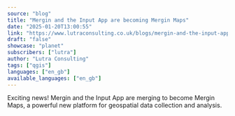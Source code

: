 ```yaml
---
source: "blog"
title: "Mergin and the Input App are becoming Mergin Maps"
date: "2025-01-20T13:00:55"
link: "https://www.lutraconsulting.co.uk/blogs/mergin-and-the-input-app-are-becoming-mergin-maps?utm_source=qgis"
draft: "false"
showcase: "planet"
subscribers: ["lutra"]
author: "Lutra Consulting"
tags: ["qgis"]
languages: ["en_gb"]
available_languages: ["en_gb"]
---
```


Exciting news! Mergin and the Input App are merging to become Mergin Maps, a powerful new platform for geospatial data collection and analysis.
